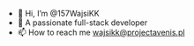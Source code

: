 - 👋 Hi, I’m @157WajsiKK
- 👀 A passionate full-stack developer
- 📫 How to reach me wajsikk@projectavenis.pl

<!---
157WajsiKK/157WajsiKK is a ✨ special ✨ repository because its `README.md` (this file) appears on your GitHub profile.
You can click the Preview link to take a look at your changes.
--->
